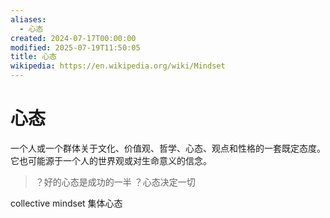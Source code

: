 ```yaml
---
aliases:
  - 心态
created: 2024-07-17T00:00:00
modified: 2025-07-19T11:50:05
title: 心态
wikipedia: https://en.wikipedia.org/wiki/Mindset
---
```


# 心态

一个人或一个群体关于文化、价值观、哲学、心态、观点和性格的一套既定态度。它也可能源于一个人的世界观或对生命意义的信念。

> ？好的心态是成功的一半
> ？心态决定一切

 collective mindset 集体心态
